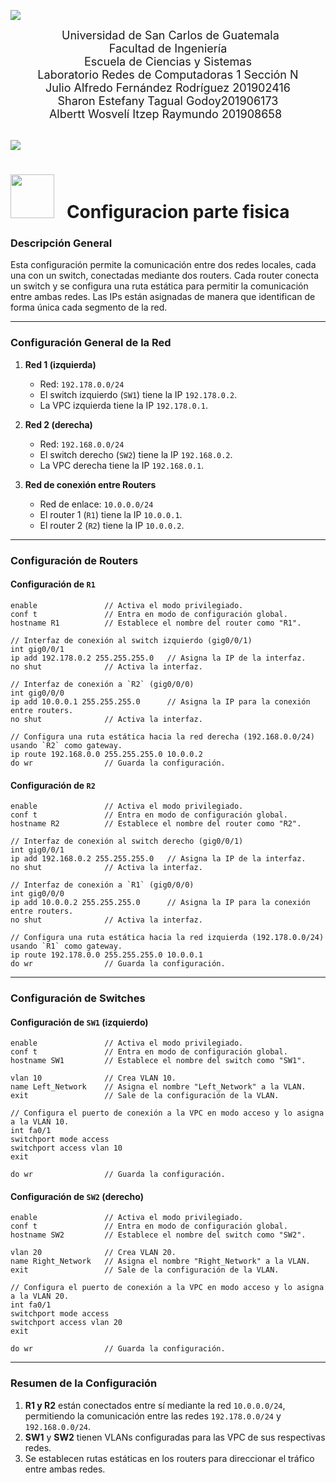 ![](https://user-images.githubusercontent.com/73097560/115834477-dbab4500-a447-11eb-908a-139a6edaec5c.gif)

<div style="text-align: center;">
    &nbsp; <span style="font-size: 18px;">Universidad de San Carlos de Guatemala</span><br>
    <span style="font-size: 18px;">Facultad de Ingeniería</span><br>
    <span style="font-size: 18px;">Escuela de Ciencias y Sistemas</span><br>
    <span style="font-size: 18px;">Laboratorio Redes de Computadoras 1 Sección N</span><br>
    <span style="font-size: 18px;">Julio Alfredo Fernández Rodríguez 201902416</span><br>
    <span style="font-size: 18px;">	Sharon Estefany Tagual Godoy201906173</span><br>
    <span style="font-size: 18px;">Albertt Wosvelí Itzep Raymundo 201908658</span> &nbsp;
</div>

<br>

![](https://user-images.githubusercontent.com/73097560/115834477-dbab4500-a447-11eb-908a-139a6edaec5c.gif)


# <img src="https://user-images.githubusercontent.com/74038190/216655818-2e7b9a31-49bf-4744-85a8-db8a2577c45c.gif" width="70px" /> &nbsp; Configuracion parte fisica &nbsp; 


### Descripción General
Esta configuración permite la comunicación entre dos redes locales, cada una con un switch, conectadas mediante dos routers. Cada router conecta un switch y se configura una ruta estática para permitir la comunicación entre ambas redes. Las IPs están asignadas de manera que identifican de forma única cada segmento de la red.

---

### Configuración General de la Red

1. **Red 1 (izquierda)**
   - Red: `192.178.0.0/24`
   - El switch izquierdo (`SW1`) tiene la IP `192.178.0.2`.
   - La VPC izquierda tiene la IP `192.178.0.1`.

2. **Red 2 (derecha)**
   - Red: `192.168.0.0/24`
   - El switch derecho (`SW2`) tiene la IP `192.168.0.2`.
   - La VPC derecha tiene la IP `192.168.0.1`.

3. **Red de conexión entre Routers**
   - Red de enlace: `10.0.0.0/24`
   - El router 1 (`R1`) tiene la IP `10.0.0.1`.
   - El router 2 (`R2`) tiene la IP `10.0.0.2`.

---

### Configuración de Routers

#### Configuración de `R1`

```plaintext
enable               // Activa el modo privilegiado.
conf t               // Entra en modo de configuración global.
hostname R1          // Establece el nombre del router como "R1".

// Interfaz de conexión al switch izquierdo (gig0/0/1)
int gig0/0/1         
ip add 192.178.0.2 255.255.255.0   // Asigna la IP de la interfaz.
no shut              // Activa la interfaz.

// Interfaz de conexión a `R2` (gig0/0/0)
int gig0/0/0
ip add 10.0.0.1 255.255.255.0      // Asigna la IP para la conexión entre routers.
no shut              // Activa la interfaz.

// Configura una ruta estática hacia la red derecha (192.168.0.0/24) usando `R2` como gateway.
ip route 192.168.0.0 255.255.255.0 10.0.0.2
do wr                // Guarda la configuración.
```

#### Configuración de `R2`

```plaintext
enable               // Activa el modo privilegiado.
conf t               // Entra en modo de configuración global.
hostname R2          // Establece el nombre del router como "R2".

// Interfaz de conexión al switch derecho (gig0/0/1)
int gig0/0/1         
ip add 192.168.0.2 255.255.255.0   // Asigna la IP de la interfaz.
no shut              // Activa la interfaz.

// Interfaz de conexión a `R1` (gig0/0/0)
int gig0/0/0
ip add 10.0.0.2 255.255.255.0      // Asigna la IP para la conexión entre routers.
no shut              // Activa la interfaz.

// Configura una ruta estática hacia la red izquierda (192.178.0.0/24) usando `R1` como gateway.
ip route 192.178.0.0 255.255.255.0 10.0.0.1
do wr                // Guarda la configuración.
```

---

### Configuración de Switches

#### Configuración de `SW1` (izquierdo)

```plaintext
enable               // Activa el modo privilegiado.
conf t               // Entra en modo de configuración global.
hostname SW1         // Establece el nombre del switch como "SW1".

vlan 10              // Crea VLAN 10.
name Left_Network    // Asigna el nombre "Left_Network" a la VLAN.
exit                 // Sale de la configuración de la VLAN.

// Configura el puerto de conexión a la VPC en modo acceso y lo asigna a la VLAN 10.
int fa0/1
switchport mode access
switchport access vlan 10
exit

do wr                // Guarda la configuración.
```

#### Configuración de `SW2` (derecho)

```plaintext
enable               // Activa el modo privilegiado.
conf t               // Entra en modo de configuración global.
hostname SW2         // Establece el nombre del switch como "SW2".

vlan 20              // Crea VLAN 20.
name Right_Network   // Asigna el nombre "Right_Network" a la VLAN.
exit                 // Sale de la configuración de la VLAN.

// Configura el puerto de conexión a la VPC en modo acceso y lo asigna a la VLAN 20.
int fa0/1
switchport mode access
switchport access vlan 20
exit

do wr                // Guarda la configuración.
```

---

### Resumen de la Configuración

1. **R1 y R2** están conectados entre sí mediante la red `10.0.0.0/24`, permitiendo la comunicación entre las redes `192.178.0.0/24` y `192.168.0.0/24`.
2. **SW1** y **SW2** tienen VLANs configuradas para las VPC de sus respectivas redes.
3. Se establecen rutas estáticas en los routers para direccionar el tráfico entre ambas redes.

